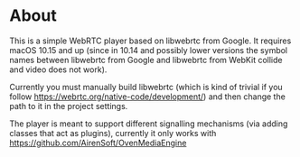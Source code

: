 # About #

This is a simple WebRTC player based on libwebrtc from Google. It requires macOS 10.15 and up (since in 10.14 and possibly lower versions the symbol names between libwebrtc from Google and libwebrtc from WebKit collide and video does not work).

Currently you must manually build libwebrtc (which is kind of trivial if you follow https://webrtc.org/native-code/development/) and then change the path to it in the project settings.

The player is meant to support different signalling mechanisms (via adding classes that act as plugins), currently it only works with https://github.com/AirenSoft/OvenMediaEngine
